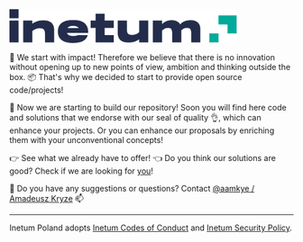 <picture align="middle" style="margin-left: auto; margin-right: auto;">
  <source media="(prefers-color-scheme: dark)" srcset="/img/inetum_logo_light.png">
  <img src="/img/inetum_logo_dark.png" width="80%">
</picture>

🚀 We start with impact! Therefore we believe that there is no innovation without opening up to new points of view, ambition and thinking outside the box. 📦 That's why we decided to start to provide open source code/projects!

💪 Now we are starting to build our repository! Soon you will find here code and solutions that we endorse with our seal of quality 👌, which can enhance your projects. Or you can enhance our proposals by enriching them with your unconventional concepts!

👉 See what we already have to offer! 👈
Do you think our solutions are good? Check if we are looking for [you](https://www.inetum.com/en/jobs?f%5B0%5D=region:1058)!

🤔 Do you have any suggestions or questions? Contact [@aamkye / Amadeusz Kryze](https://github.com/aamkye) 📫

---

Inetum Poland adopts [Inetum Codes of Conduct](CODE_OF_CONDUCT.md) and [Inetum Security Policy](SECURITY.md).
